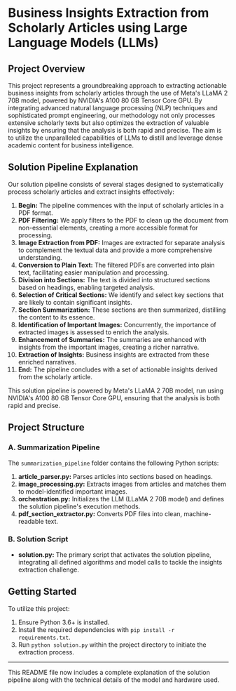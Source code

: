# Business Insights Extraction from Scholarly Articles using Large Language Models (LLMs)

## Project Overview

This project represents a groundbreaking approach to extracting actionable business insights from scholarly articles through the use of Meta's LLaMA 2 70B model, powered by NVIDIA's A100 80 GB Tensor Core GPU. By integrating advanced natural language processing (NLP) techniques and sophisticated prompt engineering, our methodology not only processes extensive scholarly texts but also optimizes the extraction of valuable insights by ensuring that the analysis is both rapid and precise. The aim is to utilize the unparalleled capabilities of LLMs to distill and leverage dense academic content for business intelligence.

## Solution Pipeline Explanation

Our solution pipeline consists of several stages designed to systematically process scholarly articles and extract insights effectively:

1. **Begin:** The pipeline commences with the input of scholarly articles in a PDF format.
2. **PDF Filtering:** We apply filters to the PDF to clean up the document from non-essential elements, creating a more accessible format for processing.
3. **Image Extraction from PDF:** Images are extracted for separate analysis to complement the textual data and provide a more comprehensive understanding.
4. **Conversion to Plain Text:** The filtered PDFs are converted into plain text, facilitating easier manipulation and processing.
5. **Division into Sections:** The text is divided into structured sections based on headings, enabling targeted analysis.
6. **Selection of Critical Sections:** We identify and select key sections that are likely to contain significant insights.
7. **Section Summarization:** These sections are then summarized, distilling the content to its essence.
8. **Identification of Important Images:** Concurrently, the importance of extracted images is assessed to enrich the analysis.
9. **Enhancement of Summaries:** The summaries are enhanced with insights from the important images, creating a richer narrative.
10. **Extraction of Insights:** Business insights are extracted from these enriched narratives.
11. **End:** The pipeline concludes with a set of actionable insights derived from the scholarly article.

This solution pipeline is powered by Meta's LLaMA 2 70B model, run using NVIDIA's A100 80 GB Tensor Core GPU, ensuring that the analysis is both rapid and precise.

## Project Structure

### A. Summarization Pipeline

The `summarization_pipeline` folder contains the following Python scripts:

1. **article_parser.py:** Parses articles into sections based on headings.
2. **image_processing.py:** Extracts images from articles and matches them to model-identified important images.
3. **orchestration.py:** Initializes the LLM (LLaMA 2 70B model) and defines the solution pipeline's execution methods.
4. **pdf_section_extractor.py:** Converts PDF files into clean, machine-readable text.

### B. Solution Script

- **solution.py:** The primary script that activates the solution pipeline, integrating all defined algorithms and model calls to tackle the insights extraction challenge.

## Getting Started

To utilize this project:

1. Ensure Python 3.6+ is installed.
2. Install the required dependencies with `pip install -r requirements.txt`.
3. Run `python solution.py` within the project directory to initiate the extraction process.

---

This README file now includes a complete explanation of the solution pipeline along with the technical details of the model and hardware used.
